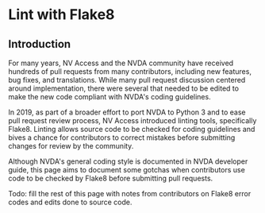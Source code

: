 # Lint with Flake8

## Introduction

For many years, NV Access and the NVDA community have received hundreds of pull requests from many contributors, including new features, bug fixes, and translations. While many pull request discussion centered around implementation, there were several that needed to be edited to make the new code compliant with NVDA's coding guidelines.

In 2019, as part of a broader effort to port NVDA to Python 3 and to ease pull request review process, NV Access introduced linting tools, specifically Flake8. Linting allows source code to be checked for coding guidelines and bives a chance for contributors to correct mistakes before submitting changes for review by the community.

Although NVDA's general coding style is documented in NVDA developer guide, this page aims to document some gotchas when contributors use code to be checked by Flake8 before submitting pull requests.

Todo: fill the rest of this page with notes from contributors on Flake8 error codes and edits done to source code.
